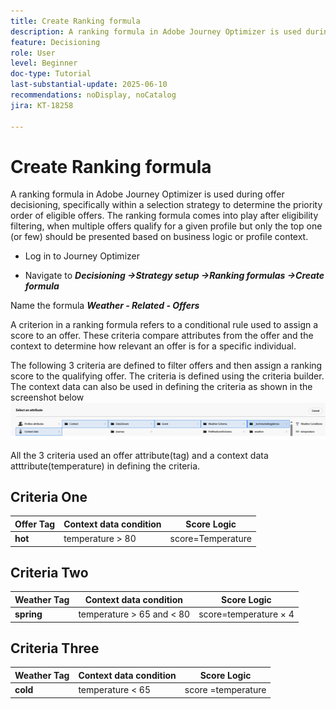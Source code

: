 ```yaml
---
title: Create Ranking formula
description: A ranking formula in Adobe Journey Optimizer is used during offer decisioning, specifically within a selection strategy to determine the priority order of eligible offers.
feature: Decisioning
role: User
level: Beginner
doc-type: Tutorial
last-substantial-update: 2025-06-10
recommendations: noDisplay, noCatalog
jira: KT-18258

---
```

# Create Ranking formula

A ranking formula in Adobe Journey Optimizer is used during offer decisioning, specifically within a selection strategy to determine the priority order of eligible offers. The ranking formula comes into play after eligibility filtering, when multiple offers qualify for a given profile but only the top one (or few) should be presented based on business logic or profile context.

*   Log in to Journey Optimizer

*   Navigate to _**Decisioning ->Strategy setup ->Ranking formulas ->Create formula**_

Name the formula _**Weather - Related - Offers**_



A criterion in a ranking formula refers to a conditional rule used to assign a score to an offer. These criteria compare attributes from the offer and the  context to determine how relevant an offer is for a specific individual.

The following 3 criteria are defined to filter offers and then assign a ranking score to the qualifying offer. The criteria is defined using the criteria builder. The context data can also be used in defining the criteria as shown in the screenshot below
![contxt-data](assets/context-data.png)

All the 3 criteria used an offer attribute(tag) and a context data atttribute(temperature) in defining the criteria.

## Criteria One

| **Offer Tag** | **Context data condition**       | **Score Logic**                     |
|------------------|---------------------|-------------------------------------|
| **hot**         | temperature > 80    |score=Temperature     |


## Criteria Two

| **Weather Tag** | **Context data condition**             | **Score Logic**                              |
|------------------|---------------------------|----------------------------------------------|
| **spring**        | temperature > 65 and  < 80     | score=temperature × 4 |

## Criteria Three

| **Weather Tag** | **Context data condition**             | **Score Logic**                              |
|------------------|---------------------------|----------------------------------------------|
| **cold**        | temperature < 65     |  score =temperature  |
